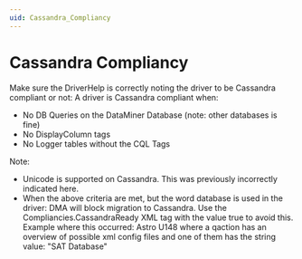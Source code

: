 ```yaml
---
uid: Cassandra_Compliancy
---
```


# Cassandra Compliancy

Make sure the DriverHelp is correctly noting the driver to be Cassandra compliant or not:
A driver is Cassandra compliant when:

- No DB Queries on the DataMiner Database (note: other databases is fine)
- No DisplayColumn tags
- No Logger tables without the CQL Tags

Note:

- Unicode is supported on Cassandra. This was previously incorrectly indicated here.
- When the above criteria are met, but the word database is used in the driver: DMA will block migration to Cassandra. Use the Compliancies.CassandraReady XML tag with the value true to avoid this. Example where this occurred: Astro U148 where a qaction has an overview of possible xml config files and one of them has the string value: "SAT Database"
